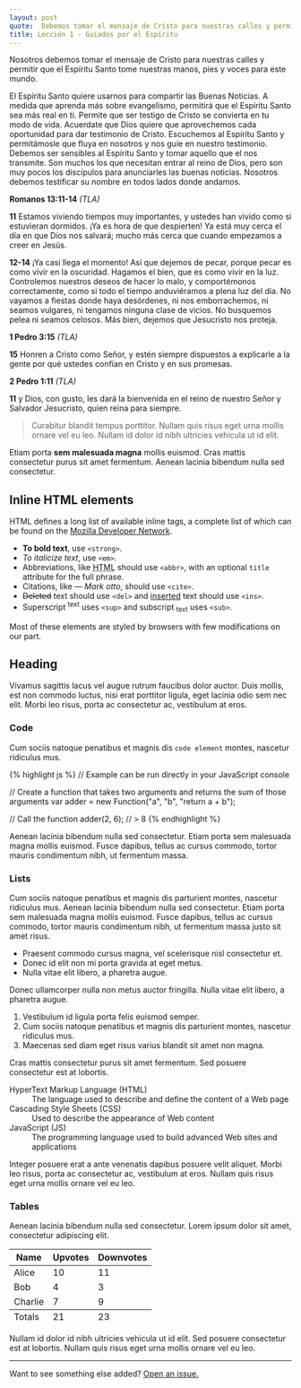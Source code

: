 ```yaml
---
layout: post
quote:  Debemos tomar el mensaje de Cristo para nuestras calles y permitir que el Espíritu Santo tome nuestras manos, pies y voces para este mundo. 
title: Lección 1 - Guiados por el Espíritu
---
```


<div class="message">
  Nosotros debemos tomar el mensaje de Cristo para nuestras calles y permitir que el Espíritu Santo tome nuestras manos, pies y voces para este mundo.
</div>

 El Espíritu Santo quiere usarnos para compartir las Buenas Noticias. A medida que aprenda más sobre evangelismo, permitirá que el Espíritu Santo sea más real en ti. Permite que ser testigo de Cristo se convierta en tu modo de vida.
Acuerdate que Dios quiere que aprovechemos cada oportunidad para dar testimonio de Cristo. Escuchemos al Espíritu Santo y permitámosle que fluya en nosotros y nos guíe en nuestro testimonio. Debemos ser sensibles al Espíritu Santo y tomar aquello que el nos transmite. Son muchos los que necesitan entrar al reino de Dios, pero son muy pocos los discípulos para anunciarles las buenas noticias. Nosotros debemos testificar su nombre en todos lados donde andamos.
 
**Romanos 13:11-14** *(TLA)*

**11** Estamos viviendo tiempos muy importantes, y ustedes han vivido como si estuvieran dormidos. ¡Ya es hora de que despierten! Ya está muy cerca el día en que Dios nos salvará; mucho más cerca que cuando empezamos a creer en Jesús. 

**12-14** ¡Ya casi llega el momento! Así que dejemos de pecar, porque pecar es como vivir en la oscuridad. Hagamos el bien, que es como vivir en la luz. Controlemos nuestros deseos de hacer lo malo, y comportémonos correctamente, como si todo el tiempo anduviéramos a plena luz del día. No vayamos a fiestas donde haya desórdenes, ni nos emborrachemos, ni seamos vulgares, ni tengamos ninguna clase de vicios. No busquemos pelea ni seamos celosos. Más bien, dejemos que Jesucristo nos proteja.

**1 Pedro 3:15** *(TLA)*

**15** Honren a Cristo como Señor, y estén siempre dispuestos a explicarle a la gente por qué ustedes confían en Cristo y en sus promesas.


**2 Pedro 1:11** *(TLA)*

**11** y Dios, con gusto, les dará la bienvenida en el reino de nuestro Señor y Salvador Jesucristo, quien reina para siempre.

> Curabitur blandit tempus porttitor. Nullam quis risus eget urna mollis ornare vel eu leo. Nullam id dolor id nibh ultricies vehicula ut id elit.

Etiam porta **sem malesuada magna** mollis euismod. Cras mattis consectetur purus sit amet fermentum. Aenean lacinia bibendum nulla sed consectetur.

## Inline HTML elements

HTML defines a long list of available inline tags, a complete list of which can be found on the [Mozilla Developer Network](https://developer.mozilla.org/en-US/docs/Web/HTML/Element).

- **To bold text**, use `<strong>`.
- *To italicize text*, use `<em>`.
- Abbreviations, like <abbr title="HyperText Markup Langage">HTML</abbr> should use `<abbr>`, with an optional `title` attribute for the full phrase.
- Citations, like <cite>&mdash; Mark otto</cite>, should use `<cite>`.
- <del>Deleted</del> text should use `<del>` and <ins>inserted</ins> text should use `<ins>`.
- Superscript <sup>text</sup> uses `<sup>` and subscript <sub>text</sub> uses `<sub>`.

Most of these elements are styled by browsers with few modifications on our part.

## Heading

Vivamus sagittis lacus vel augue rutrum faucibus dolor auctor. Duis mollis, est non commodo luctus, nisi erat porttitor ligula, eget lacinia odio sem nec elit. Morbi leo risus, porta ac consectetur ac, vestibulum at eros.

### Code

Cum sociis natoque penatibus et magnis dis `code element` montes, nascetur ridiculus mus.

{% highlight js %}
// Example can be run directly in your JavaScript console

// Create a function that takes two arguments and returns the sum of those arguments
var adder = new Function("a", "b", "return a + b");

// Call the function
adder(2, 6);
// > 8
{% endhighlight %}

Aenean lacinia bibendum nulla sed consectetur. Etiam porta sem malesuada magna mollis euismod. Fusce dapibus, tellus ac cursus commodo, tortor mauris condimentum nibh, ut fermentum massa.

### Lists

Cum sociis natoque penatibus et magnis dis parturient montes, nascetur ridiculus mus. Aenean lacinia bibendum nulla sed consectetur. Etiam porta sem malesuada magna mollis euismod. Fusce dapibus, tellus ac cursus commodo, tortor mauris condimentum nibh, ut fermentum massa justo sit amet risus.

* Praesent commodo cursus magna, vel scelerisque nisl consectetur et.
* Donec id elit non mi porta gravida at eget metus.
* Nulla vitae elit libero, a pharetra augue.

Donec ullamcorper nulla non metus auctor fringilla. Nulla vitae elit libero, a pharetra augue.

1. Vestibulum id ligula porta felis euismod semper.
2. Cum sociis natoque penatibus et magnis dis parturient montes, nascetur ridiculus mus.
3. Maecenas sed diam eget risus varius blandit sit amet non magna.

Cras mattis consectetur purus sit amet fermentum. Sed posuere consectetur est at lobortis.

<dl>
  <dt>HyperText Markup Language (HTML)</dt>
  <dd>The language used to describe and define the content of a Web page</dd>

  <dt>Cascading Style Sheets (CSS)</dt>
  <dd>Used to describe the appearance of Web content</dd>

  <dt>JavaScript (JS)</dt>
  <dd>The programming language used to build advanced Web sites and applications</dd>
</dl>

Integer posuere erat a ante venenatis dapibus posuere velit aliquet. Morbi leo risus, porta ac consectetur ac, vestibulum at eros. Nullam quis risus eget urna mollis ornare vel eu leo.

### Tables

Aenean lacinia bibendum nulla sed consectetur. Lorem ipsum dolor sit amet, consectetur adipiscing elit.

<table>
  <thead>
    <tr>
      <th>Name</th>
      <th>Upvotes</th>
      <th>Downvotes</th>
    </tr>
  </thead>
  <tfoot>
    <tr>
      <td>Totals</td>
      <td>21</td>
      <td>23</td>
    </tr>
  </tfoot>
  <tbody>
    <tr>
      <td>Alice</td>
      <td>10</td>
      <td>11</td>
    </tr>
    <tr>
      <td>Bob</td>
      <td>4</td>
      <td>3</td>
    </tr>
    <tr>
      <td>Charlie</td>
      <td>7</td>
      <td>9</td>
    </tr>
  </tbody>
</table>

Nullam id dolor id nibh ultricies vehicula ut id elit. Sed posuere consectetur est at lobortis. Nullam quis risus eget urna mollis ornare vel eu leo.

-----

Want to see something else added? <a href="https://github.com/poole/poole/issues/new">Open an issue.</a>
